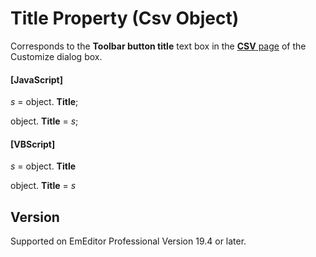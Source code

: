 # Title Property (Csv Object)

Corresponds to the **Toolbar button title** text box in the [**CSV** page](../../dlg/customize/csv/index) of the Customize dialog box.

#### \[JavaScript\]

_s_ = object. **Title**;

object. **Title** = _s_;

#### \[VBScript\]

_s_ = object. **Title**

object. **Title** = _s_

## Version

Supported on EmEditor Professional Version 19.4 or later.